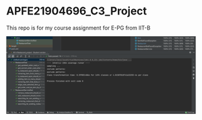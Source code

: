 # APFE21904696_C3_Project

This repo is for my course assignment for E-PG from IIT-B

![Code Coverage Screenshot](/screens/tdd-screen.jpg)